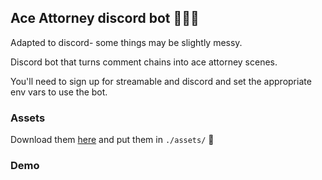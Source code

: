 ## Ace Attorney discord bot 👨🏼‍⚖️

Adapted to discord- some things may be slightly messy.

Discord bot that turns comment chains into ace attorney scenes.

You'll need to sign up for streamable and discord and set the appropriate env vars to use the bot.

### Assets
Download them [here](https://drive.google.com/drive/folders/16zqMXmAoUWlWNKhs6LRvrbHCE_1xt3Hi?usp=sharing) and put them in `./assets/` 🙂

### Demo


